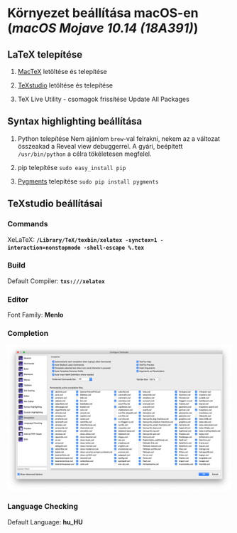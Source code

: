 # Környezet beállítása macOS-en (*macOS Mojave 10.14 (18A391)*)

## LaTeX telepítése
1. [MacTeX](http://www.tug.org/mactex/mactex-download.html) letöltése és telepítése

1. [TeXstudio](https://texstudio.org) letöltése és telepítése

1. TeX Live Utility - csomagok frissítése
Update All Packages

## Syntax highlighting beállítása
1. Python telepítése
Nem ajánlom `brew`-val felrakni, nekem az a változat összeakad a Reveal view debuggerrel. A gyári, beépített `/usr/bin/python` a célra tökéletesen megfelel.

1. pip telepítése
`sudo easy_install pip`

1. [Pygments](http://pygments.org) telepítése
`sudo pip install pygments`

## TeXstudio beállításai

### Commands
XeLaTeX: **`/Library/TeX/texbin/xelatex -synctex=1 -interaction=nonstopmode -shell-escape %.tex`**

### Build
Default Compiler: **`txs:///xelatex`**

### Editor
Font Family: **Menlo**

### Completion
![](img/completion_checkmarks.png)

### Language Checking
Default Language: **hu_HU**
